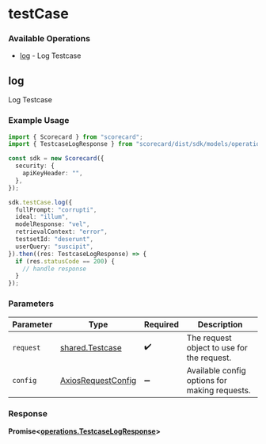 # testCase

### Available Operations

* [log](#log) - Log Testcase

## log

Log Testcase

### Example Usage

```typescript
import { Scorecard } from "scorecard";
import { TestcaseLogResponse } from "scorecard/dist/sdk/models/operations";

const sdk = new Scorecard({
  security: {
    apiKeyHeader: "",
  },
});

sdk.testCase.log({
  fullPrompt: "corrupti",
  ideal: "illum",
  modelResponse: "vel",
  retrievalContext: "error",
  testsetId: "deserunt",
  userQuery: "suscipit",
}).then((res: TestcaseLogResponse) => {
  if (res.statusCode == 200) {
    // handle response
  }
});
```

### Parameters

| Parameter                                                    | Type                                                         | Required                                                     | Description                                                  |
| ------------------------------------------------------------ | ------------------------------------------------------------ | ------------------------------------------------------------ | ------------------------------------------------------------ |
| `request`                                                    | [shared.Testcase](../../models/shared/testcase.md)           | :heavy_check_mark:                                           | The request object to use for the request.                   |
| `config`                                                     | [AxiosRequestConfig](https://axios-http.com/docs/req_config) | :heavy_minus_sign:                                           | Available config options for making requests.                |


### Response

**Promise<[operations.TestcaseLogResponse](../../models/operations/testcaselogresponse.md)>**

